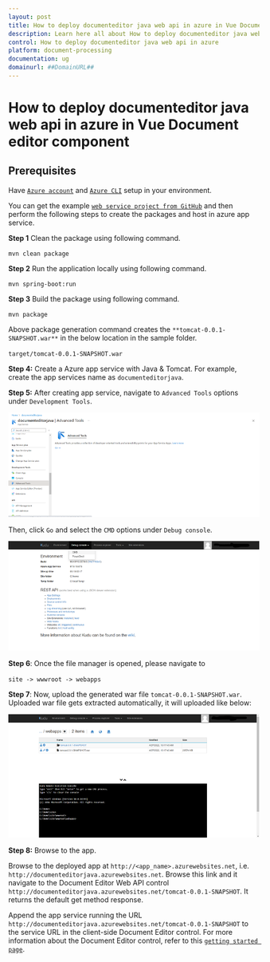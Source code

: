 ```yaml
---
layout: post
title: How to deploy documenteditor java web api in azure in Vue Document editor component | Syncfusion
description: Learn here all about How to deploy documenteditor java web api in azure in Syncfusion Vue Document editor component of Syncfusion Essential JS 2 and more.
control: How to deploy documenteditor java web api in azure 
platform: document-processing
documentation: ug
domainurl: ##DomainURL##
---
```

# How to deploy documenteditor java web api in azure in Vue Document editor component

## Prerequisites

Have [`Azure account`](https://azure.microsoft.com/en-gb/) and [`Azure CLI`](https://docs.microsoft.com/en-us/cli/azure/?view=azure-cli-latest) setup in your environment.

You can get the example [`web service project from GitHub`](https://github.com/SyncfusionExamples/EJ2-DocumentEditor-Java-WebService) and then perform the following steps to create the packages and host in azure app service.

**Step 1** Clean the package using following command.

```console
mvn clean package
```

**Step 2** Run the application locally using following command.

```console
mvn spring-boot:run
```

**Step 3** Build the package using following command.

```console
mvn package
```

Above package generation command creates the `**tomcat-0.0.1-SNAPSHOT.war**` in the below location in the sample folder.

`target/tomcat-0.0.1-SNAPSHOT.war`

**Step 4:** Create a Azure app service with Java & Tomcat. For example, create the app services name as `documenteditorjava`.

**Step 5:** After creating app service, navigate to `Advanced Tools` options under `Development Tools`.

![Advanced tools ](../images/azure_java_advancedtools.png)

Then, click `Go` and select the `CMD` options under `Debug console`.

![Debug console ](../images/azure_java_debugconsole.png)

**Step 6**: Once the file manager is opened, please navigate to

`site -> wwwroot -> webapps`

**Step 7**: Now, upload the generated war file `tomcat-0.0.1-SNAPSHOT.war`. Uploaded war file gets extracted automatically, it will uploaded like below:

![Uploaded war](../images/java_azure_uploaded.png)

**Step 8:** Browse to the app.

Browse to the deployed app at `http://<app_name>.azurewebsites.net`, i.e. `http://documenteditorjava.azurewebsites.net`. Browse this link and it navigate to the Document Editor Web API control `http://documenteditorjava.azurewebsites.net/tomcat-0.0.1-SNAPSHOT`. It returns the default get method response.

Append the app service running the URL `http://documenteditorjava.azurewebsites.net/tomcat-0.0.1-SNAPSHOT` to the service URL in the client-side Document Editor control. For more information about the Document Editor control, refer to this [`getting started page`](../../../javascript/document-editor/getting-started).